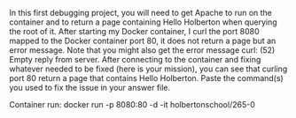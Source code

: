 In this first debugging project, you will need to get Apache to run on the container and to return a page containing Hello Holberton when querying the root of it.
After starting my Docker container, I curl the port 8080 mapped to the Docker container port 80, it does not return a page but an error message. Note that you might also get the error message curl: (52) Empty reply from server.
After connecting to the container and fixing whatever needed to be fixed (here is your mission), you can see that curling port 80 return a page that contains Hello Holberton. Paste the command(s) you used to fix the issue in your answer file.

Container run: docker run -p 8080:80 -d -it holbertonschool/265-0